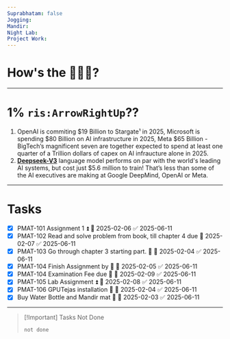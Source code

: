```yaml
---
Suprabhatam: false
Jogging: 
Mandir: 
Night Lab: 
Project Work:
---
```


# How's the 🌄🌅🌇?

---

# 1% `ris:ArrowRightUp`??

1. OpenAI is commiting $19 Billion to Stargate¹ in 2025, Microsoft is spending $80 Billion on AI infrastructure in 2025, Meta $65 Billion - BigTech’s magnificent seven are together expected to spend at least one quarter of a Trillion dollars of capex on AI infraucture alone in 2025.
2. **[Deepseek-V3](https://substack.com/redirect/52d78ef8-ba4a-4025-ae14-c87008b5d8ad?j=eyJ1IjoiMnVnNGZlIn0.g8mu9lC1h6hSzfwHBuiKYYlMmG7uc4hGkvhCFk6LkRE)** language model performs on par with the world's leading AI systems, but cost just $5.6 million to train! That’s less than some of the AI executives are making at Google DeepMind, OpenAI or Meta.

---

# Tasks

- [x] PMAT-101 Assignment 1 ⏫ 📅 2025-02-06 ✅ 2025-06-11
- [x] PMAT-102 Read and solve problem from book, till chapter 4 due 📅 2025-02-07 ✅ 2025-06-11
- [x] PMAT-103 Go through chapter 3 starting part. 🔼 📅 2025-02-04 ✅ 2025-06-11
- [x] PMAT-104 Finish Assignment by 🔺 📅 2025-02-05 ✅ 2025-06-11
- [x] PMAT-104 Examination Fee due 🔺 📅 2025-02-09 ✅ 2025-06-11
- [x] PMAT-105 Lab Assignment ⏫ 📅 2025-02-08 ✅ 2025-06-11
- [x] PMAT-106 GPUTejas installation 🔼 📅 2025-02-04 ✅ 2025-06-11
- [x] Buy Water Bottle and Mandir mat 🔼 📅 2025-02-03 ✅ 2025-06-11

---

> [!Important] Tasks Not Done
>
>```tasks
>not done
